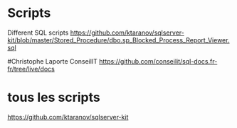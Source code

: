# Scripts
Different SQL scripts 
https://github.com/ktaranov/sqlserver-kit/blob/master/Stored_Procedure/dbo.sp_Blocked_Process_Report_Viewer.sql

#Christophe Laporte ConseilIT
https://github.com/conseilit/sql-docs.fr-fr/tree/live/docs

# tous les scripts
https://github.com/ktaranov/sqlserver-kit
